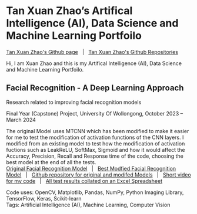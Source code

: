 # Tan Xuan Zhao’s Artifical Intelligence (AI), Data Science and Machine Learning Portfoilo
[Tan Xuan Zhao's Github page](https://github.com/tanxuanzhao) &nbsp; |  &nbsp; [Tan Xuan Zhao's Github Repositories](https://github.com/tanxuanzhao?tab=repositories)

Hi, I am Xuan Zhao and this is my Artifical Intelligence (AI), Data Science and Machine Learning Portfoilo.

## Facial Recognition - A Deep Learning Approach
Research related to improving facial recognition models

Final Year (Capstone) Project, University Of Wollongong, October 2023 – March 2024

The original Model uses MTCNN which has been modified to make it easier for me to test the modification of activation functions of the CNN layers. I modified from an existing model to test how the modification of activation fuctions such as LeakReLU, SoftMax, Sigmoid and how it would affect the Accuracy, Precision, Recall and Response time of the code, choosing the best model at the end of all the tests.\
[Original Facial Recognition Model](https://github.com/tanxuanzhao/Facial-Recognition-A-Deep-Learning-Approach/blob/main/MTCNN%20-%20%20Original.ipynb)
&nbsp; |  &nbsp;
[Best Modfied Facial Recognition Model](https://github.com/tanxuanzhao/Facial-Recognition-A-Deep-Learning-Approach/blob/main/MTCNN%20-%20%20Best%20Model.ipynb)
&nbsp; |  &nbsp;
[Github repository for original and modifed Models](https://github.com/tanxuanzhao/Facial-Recognition-A-Deep-Learning-Approach)
&nbsp; |  &nbsp;
[Short video for my code](https://drive.google.com/file/d/1iL_Tz7jcMc8F2qI8sTtF8x0PVAxVNYV-/view)
&nbsp; |  &nbsp;
[All test results collated on an Excel Spreadsheet](https://docs.google.com/spreadsheets/d/1VRlNWW4ECAq2A-0j24l10WNPhOHGx97E/edit?pli=1&gid=434247271#gid=434247271)

Code uses: OpenCV, Matplotlib, Pandas, NumPy, Python Imaging Library, TensorFlow, Keras, Scikit-learn\
Tags: Artificial Intelligence (AI), Machine Learning, Computer Vision
